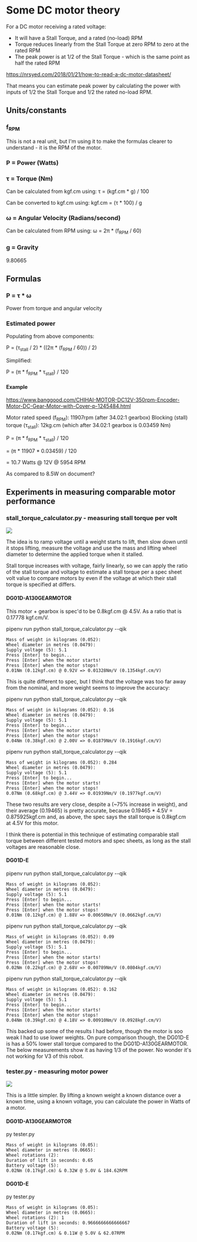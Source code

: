 # Some DC motor theory

For a DC motor receiving a rated voltage:

 - It will have a Stall Torque, and a rated (no-load) RPM
 - Torque reduces linearly from the Stall Torque at zero RPM to zero at the rated RPM
 - The peak power is at 1/2 of the Stall Torque - which is the same point as half the rated RPM

https://nrsyed.com/2018/01/21/how-to-read-a-dc-motor-datasheet/

That means you can estimate peak power by calculating the power with inputs of
1/2 the Stall Torque and 1/2 the rated no-load RPM.

## Units/constants

### f<sub>RPM</sub>

This is not a real unit, but I'm using it to make the formulas clearer to
understand - it is the RPM of the motor.

### P = Power (Watts)

### τ = Torque (Nm)

Can be calculated from kgf.cm using: τ = (kgf.cm * g) / 100

Can be converted to kgf.cm using: kgf.cm = (τ * 100) / g

### ω = Angular Velocity (Radians/second)

Can be calculated from RPM using: ω = 2π * (f<sub>RPM</sub> / 60)

### g = Gravity

9.80665

## Formulas

### P = τ * ω

Power from torque and angular velocity

### Estimated power

Populating from above components:

P = (τ<sub>stall</sub> / 2) * ((2π * (f<sub>RPM</sub> / 60)) / 2)

Simplified:

P = (π * f<sub>RPM</sub> * τ<sub>stall</sub>) / 120

#### Example

https://www.banggood.com/CHIHAI-MOTOR-DC12V-350rpm-Encoder-Motor-DC-Gear-Motor-with-Cover-p-1245484.html

Motor rated speed (f<sub>RPM</sub>): 11907rpm (after 34.02:1 gearbox)
Blocking (stall) torque (τ<sub>stall</sub>): 12kg.cm (which after 34.02:1 gearbox is 0.03459 Nm)

P = (π * f<sub>RPM</sub> * τ<sub>stall</sub>) / 120

  = (π * 11907 * 0.03459) / 120

  = 10.7 Watts @ 12V @ 5954 RPM

As compared to 8.5W on document?

## Experiments in measuring comparable motor performance

###  stall_torque_calculator.py - measuring stall torque per volt

![](stall_torque_setup.jpg)

The idea is to ramp voltage until a weight starts to lift, then slow down
until it stops lifting, measure the voltage and use the mass and lifting wheel
diameter to determine the applied torque when it stalled.

Stall torque increases with voltage, fairly linearly, so we can apply the
ratio of the stall torque and voltage to estimate a stall torque per a spec
sheet volt value to compare motors by even if the voltage at which their stall
torque is specified at differs.

#### DG01D-A130GEARMOTOR

This motor + gearbox is spec'd to be 0.8kgf.cm @ 4.5V. As a ratio that is
0.17778 kgf.cm/V.

pipenv run python stall_torque_calculator.py --qik

    Mass of weight in kilograms (0.052):
    Wheel diameter in metres (0.0479):
    Supply voltage (5): 5.1
    Press [Enter] to begin...
    Press [Enter] when the motor starts!
    Press [Enter] when the motor stops!
    0.01Nm (0.12kgf.cm) @ 0.92V => 0.01328Nm/V (0.1354kgf.cm/V)

This is quite different to spec, but I think that the voltage was too far away
from the nominal, and more weight seems to improve the accuracy:

pipenv run python stall_torque_calculator.py --qik

    Mass of weight in kilograms (0.052): 0.16
    Wheel diameter in metres (0.0479):
    Supply voltage (5): 5.1
    Press [Enter] to begin...
    Press [Enter] when the motor starts!
    Press [Enter] when the motor stops!
    0.04Nm (0.38kgf.cm) @ 2.00V => 0.01879Nm/V (0.1916kgf.cm/V)

pipenv run python stall_torque_calculator.py --qik

    Mass of weight in kilograms (0.052): 0.284
    Wheel diameter in metres (0.0479):
    Supply voltage (5): 5.1
    Press [Enter] to begin...
    Press [Enter] when the motor starts!
    Press [Enter] when the motor stops!
    0.07Nm (0.68kgf.cm) @ 3.44V => 0.01939Nm/V (0.1977kgf.cm/V)

These two results are very close, despite a (~75% increase in weight), and
their average (0.19465) is pretty accurate, because 0.19465 * 4.5V =
0.875925kgf.cm and, as above, the spec says the stall torque is 0.8kgf.cm at
4.5V for this motor.

I think there is potential in this technique of estimating comparable stall
torque between different tested motors and spec sheets, as long as the stall
voltages are reasonable close.

#### DG01D-E

pipenv run python stall_torque_calculator.py --qik

    Mass of weight in kilograms (0.052):
    Wheel diameter in metres (0.0479):
    Supply voltage (5): 5.1
    Press [Enter] to begin...
    Press [Enter] when the motor starts!
    Press [Enter] when the motor stops!
    0.01Nm (0.12kgf.cm) @ 1.88V => 0.00650Nm/V (0.0662kgf.cm/V)

pipenv run python stall_torque_calculator.py --qik

    Mass of weight in kilograms (0.052): 0.09
    Wheel diameter in metres (0.0479):
    Supply voltage (5): 5.1
    Press [Enter] to begin...
    Press [Enter] when the motor starts!
    Press [Enter] when the motor stops!
    0.02Nm (0.22kgf.cm) @ 2.68V => 0.00789Nm/V (0.0804kgf.cm/V)

pipenv run python stall_torque_calculator.py --qik

    Mass of weight in kilograms (0.052): 0.162
    Wheel diameter in metres (0.0479):
    Supply voltage (5): 5.1
    Press [Enter] to begin...
    Press [Enter] when the motor starts!
    Press [Enter] when the motor stops!
    0.04Nm (0.39kgf.cm) @ 4.18V => 0.00910Nm/V (0.0928kgf.cm/V)

This backed up some of the results I had before, though the motor is soo weak
I had to use lower weights. On pure comparison though, the DG01D-E is has a
50% lower stall torque compared to the DG01D-A130GEARMOTOR. The below
measurements show it as having 1/3 of the power. No wonder it's not working
for V3 of this robot.

### tester.py - measuring motor power

![](DG01D-E.gif)

This is a little simpler. By lifting a known weight a known distance over a
known time, using a known voltage, you can calculate the power in Watts of a
motor.

#### DG01D-A130GEARMOTOR

py tester.py

    Mass of weight in kilograms (0.05):
    Wheel diameter in metres (0.0665):
    Wheel rotations (2):
    Duration of lift in seconds: 0.65
    Battery voltage (5):
    0.02Nm (0.17kgf.cm) & 0.32W @ 5.0V & 184.62RPM

#### DG01D-E

py tester.py

    Mass of weight in kilograms (0.05):
    Wheel diameter in metres (0.0665):
    Wheel rotations (2): 1
    Duration of lift in seconds: 0.9666666666666667
    Battery voltage (5):
    0.02Nm (0.17kgf.cm) & 0.11W @ 5.0V & 62.07RPM
